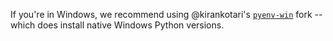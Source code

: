 If you're in Windows, we recommend using @kirankotari's [`pyenv-win`](https://github.com/pyenv-win/pyenv-win) fork -- which does install native Windows Python versions.